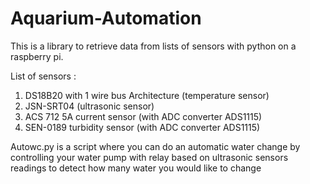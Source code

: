 # Aquarium-Automation
This is a library to retrieve data from lists of sensors with python on a raspberry pi.

List of sensors :

1. DS18B20 with 1 wire bus Architecture (temperature sensor)
2. JSN-SRT04 (ultrasonic sensor)
3. ACS 712 5A current sensor (with ADC converter ADS1115)
4. SEN-0189 turbidity sensor (with ADC converter ADS1115)

Autowc.py is a script where you can do an automatic water change by controlling your water pump with relay based on ultrasonic sensors readings to detect how many water you would like to change
